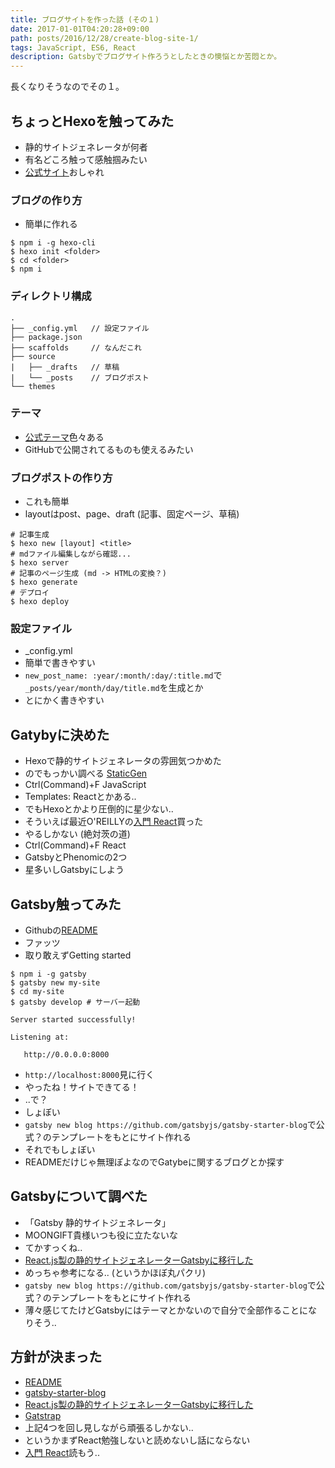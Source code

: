 ```yaml
---
title: ブログサイトを作った話 (その１)
date: 2017-01-01T04:20:28+09:00
path: posts/2016/12/28/create-blog-site-1/
tags: JavaScript, ES6, React
description: Gatsbyでブログサイト作ろうとしたときの懊悩とか苦悶とか。
---
```


長くなりそうなのでその１。

## ちょっとHexoを触ってみた
- 静的サイトジェネレータが何者
- 有名どころ触って感触掴みたい
- [公式サイト](https://hexo.io/)おしゃれ

### ブログの作り方
- 簡単に作れる
```
$ npm i -g hexo-cli
$ hexo init <folder>
$ cd <folder>
$ npm i
```

### ディレクトリ構成
```
.
├── _config.yml   // 設定ファイル
├── package.json
├── scaffolds     // なんだこれ
├── source
|   ├── _drafts   // 草稿
|   └── _posts    // ブログポスト
└── themes
```

### テーマ
- [公式テーマ](https://hexo.io/themes/)色々ある
- GitHubで公開されてるものも使えるみたい

### ブログポストの作り方 
- これも簡単
- layoutはpost、page、draft (記事、固定ページ、草稿)
```
# 記事生成
$ hexo new [layout] <title>
# mdファイル編集しながら確認...
$ hexo server
# 記事のページ生成 (md -> HTMLの変換？)
$ hexo generate
# デプロイ
$ hexo deploy
```

### 設定ファイル
- _config.yml
- 簡単で書きやすい
- ```new_post_name: :year/:month/:day/:title.md```で
  ```_posts/year/month/day/title.md```を生成とか
- とにかく書きやすい


## Gatybyに決めた
- Hexoで静的サイトジェネレータの雰囲気つかめた
- のでもっかい調べる [StaticGen](https://www.staticgen.com/)
- Ctrl(Command)+F JavaScript
- Templates: Reactとかある..
- でもHexoとかより圧倒的に星少ない..
- そういえば最近O'REILLYの[入門 React](https://www.oreilly.co.jp/books/9784873117195/)買った
- やるしかない (絶対茨の道)
- Ctrl(Command)+F React
- GatsbyとPhenomicの2つ
- 星多いしGatsbyにしよう


## Gatsby触ってみた
- Githubの[README](https://github.com/gatsbyjs/gatsby)
- ファッツ
- 取り敢えずGetting started
```
$ npm i -g gatsby
$ gatsby new my-site
$ cd my-site
$ gatsby develop # サーバー起動

Server started successfully!

Listening at:

   http://0.0.0.0:8000
```
- ```http://localhost:8000```見に行く
- やったね！サイトできてる！
- ..で？
- しょぼい
- ```gatsby new blog https://github.com/gatsbyjs/gatsby-starter-blog```で公式？のテンプレートをもとにサイト作れる
- それでもしょぼい
- READMEだけじゃ無理ぽよなのでGatybeに関するブログとか探す


## Gatsbyについて調べた
- 「Gatsby 静的サイトジェネレータ」
- MOONGIFT貴様いつも役に立たないな
- てかすっくね..
- [React.js製の静的サイトジェネレーターGatsbyに移行した](http://qiita.com/jaxx2104/items/5f28915355a85d36e38a)
- めっちゃ参考になる.. (というかほぼ丸パクリ)
- ```gatsby new blog https://github.com/gatsbyjs/gatsby-starter-blog```で公式？のテンプレートをもとにサイト作れる
- 薄々感じてたけどGatsbyにはテーマとかないので自分で全部作ることになりそう..


## 方針が決まった
- [README](https://github.com/gatsbyjs/gatsby)
- [gatsby-starter-blog](https://github.com/gatsbyjs/gatsby-starter-blog) 
- [React.js製の静的サイトジェネレーターGatsbyに移行した](http://qiita.com/jaxx2104/items/5f28915355a85d36e38a)
- [Gatstrap](https://github.com/jaxx2104/gatsby-starter-bootstrap)
- 上記4つを回し見しながら頑張るしかない..
- というかまずReact勉強しないと読めないし話にならない
- [入門 React](https://www.oreilly.co.jp/books/9784873117195/)読もう..